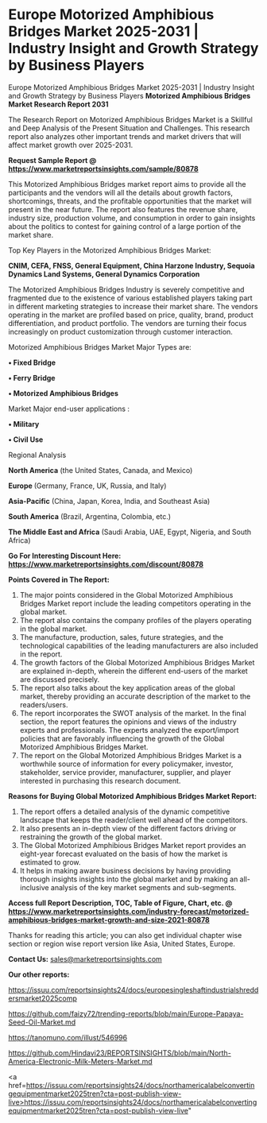 # Europe Motorized Amphibious Bridges Market 2025-2031 | Industry Insight and Growth Strategy by Business Players
Europe Motorized Amphibious Bridges Market 2025-2031 | Industry Insight and Growth Strategy by Business Players
<strong>Motorized Amphibious Bridges Market Research Report 2031</strong>

The Research Report on Motorized Amphibious Bridges Market is a Skillful and Deep Analysis of the Present Situation and Challenges. This research report also analyzes other important trends and market drivers that will affect market growth over 2025-2031.

<strong>Request Sample Report @ <a href=https://www.marketreportsinsights.com/sample/80878>https://www.marketreportsinsights.com/sample/80878</a></strong>

This Motorized Amphibious Bridges market report aims to provide all the participants and the vendors will all the details about growth factors, shortcomings, threats, and the profitable opportunities that the market will present in the near future. The report also features the revenue share, industry size, production volume, and consumption in order to gain insights about the politics to contest for gaining control of a large portion of the market share.

Top Key Players in the Motorized Amphibious Bridges Market:

<strong>CNIM, CEFA, FNSS, General Equipment, China Harzone Industry, Sequoia Dynamics Land Systems, General Dynamics Corporation</strong>

The Motorized Amphibious Bridges Industry is severely competitive and fragmented due to the existence of various established players taking part in different marketing strategies to increase their market share. The vendors operating in the market are profiled based on price, quality, brand, product differentiation, and product portfolio. The vendors are turning their focus increasingly on product customization through customer interaction.

Motorized Amphibious Bridges Market Major Types are:

<strong>• Fixed Bridge

• Ferry Bridge

• Motorized Amphibious Bridges</strong>

Market Major end-user applications :

<strong>• Military

• Civil Use</strong>

Regional Analysis

</u><strong><b>North America</b></strong> (the United States, Canada, and Mexico)

<strong><b>Europe </b></strong>(Germany, France, UK, Russia, and Italy)

<strong><b>Asia-Pacific</b></strong> (China, Japan, Korea, India, and Southeast Asia)

<strong><b>South America</b></strong> (Brazil, Argentina, Colombia, etc.)

<strong><b>The Middle East and Africa</b></strong> (Saudi Arabia, UAE, Egypt, Nigeria, and South Africa)

<strong>Go For Interesting Discount Here: <a href=https://www.marketreportsinsights.com/discount/80878>https://www.marketreportsinsights.com/discount/80878</a></strong>

<strong>Points Covered in The Report:</strong>
<ol>
  <li>The major points considered in the Global Motorized Amphibious Bridges Market report include the leading competitors operating in the global market.</li>
  <li>The report also contains the company profiles of the players operating in the global market.</li>
  <li>The manufacture, production, sales, future strategies, and the technological capabilities of the leading manufacturers are also included in the report.</li>
  <li>The growth factors of the Global Motorized Amphibious Bridges Market are explained in-depth, wherein the different end-users of the market are discussed precisely.</li>
  <li>The report also talks about the key application areas of the global market, thereby providing an accurate description of the market to the readers/users.</li>
  <li>The report incorporates the SWOT analysis of the market. In the final section, the report features the opinions and views of the industry experts and professionals. The experts analyzed the export/import policies that are favorably influencing the growth of the Global Motorized Amphibious Bridges Market.</li>
  <li>The report on the Global Motorized Amphibious Bridges Market is a worthwhile source of information for every policymaker, investor, stakeholder, service provider, manufacturer, supplier, and player interested in purchasing this research document.</li>
</ol>
<strong>Reasons for Buying Global Motorized Amphibious Bridges Market Report:</strong>

<ol>
  <li>The report offers a detailed analysis of the dynamic competitive landscape that keeps the reader/client well ahead of the competitors.</li>
  <li>It also presents an in-depth view of the different factors driving or restraining the growth of the global market.</li>
  <li>The Global Motorized Amphibious Bridges Market report provides an eight-year forecast evaluated on the basis of how the market is estimated to grow.</li>
  <li>It helps in making aware business decisions by having providing thorough insights insights into the global market and by making an all-inclusive analysis of the key market segments and sub-segments.</li>
</ol>
<strong>Access full Report Description, TOC, Table of Figure, Chart, etc. @ <a href=https://www.marketreportsinsights.com/industry-forecast/motorized-amphibious-bridges-market-growth-and-size-2021-80878>https://www.marketreportsinsights.com/industry-forecast/motorized-amphibious-bridges-market-growth-and-size-2021-80878</a></strong>


Thanks for reading this article; you can also get individual chapter wise section or region wise report version like Asia, United States, Europe.

<strong>Contact Us:</strong>
sales@marketreportsinsights.com

<strong>Our other reports:</strong>

<a href=https://issuu.com/reportsinsights24/docs/europesingleshaftindustrialshreddersmarket2025comp>https://issuu.com/reportsinsights24/docs/europesingleshaftindustrialshreddersmarket2025comp</a>

<a href=https://github.com/faizy72/trending-reports/blob/main/Europe-Papaya-Seed-Oil-Market.md>https://github.com/faizy72/trending-reports/blob/main/Europe-Papaya-Seed-Oil-Market.md</a>

<a href=https://tanomuno.com/illust/546996>https://tanomuno.com/illust/546996</a>

<a href=https://github.com/Hindavi23/REPORTSINSIGHTS/blob/main/North-America-Electronic-Milk-Meters-Market.md>https://github.com/Hindavi23/REPORTSINSIGHTS/blob/main/North-America-Electronic-Milk-Meters-Market.md</a>

<a href=https://issuu.com/reportsinsights24/docs/northamericalabelconvertingequipmentmarket2025tren?cta=post-publish-view-live>https://issuu.com/reportsinsights24/docs/northamericalabelconvertingequipmentmarket2025tren?cta=post-publish-view-live</a>"
